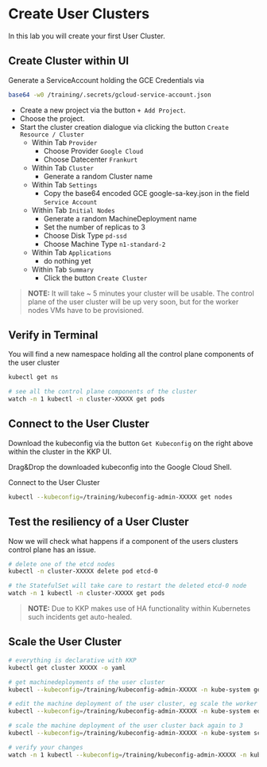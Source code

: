 # Create User Clusters

In this lab you will create your first User Cluster.

## Create Cluster within UI

Generate a ServiceAccount holding the GCE Credentials via

```bash
base64 -w0 /training/.secrets/gcloud-service-account.json
```

- Create a new project via the button `+ Add Project`.
- Choose the project.
- Start the cluster creation dialogue via clicking the button `Create Resource / Cluster`
  - Within Tab `Provider`
    - Choose Provider `Google Cloud`
    - Choose Datecenter `Frankurt`
  - Within Tab `Cluster`
    - Generate a random Cluster name
  - Within Tab `Settings`
    - Copy the base64 encoded GCE google-sa-key.json in the field `Service Account`
  - Within Tab `Initial Nodes`
    - Generate a random MachineDeployment name
    - Set the number of replicas to 3
    - Choose Disk Type `pd-ssd`
    - Choose Machine Type `n1-standard-2`
  - Within Tab `Applications`
    - do nothing yet
  - Within Tab `Summary`
    - Click the button `Create Cluster`

>**NOTE:**
>It will take ~ 5 minutes your cluster will be usable. The control plane of the user cluster will be up very soon, but for the worker nodes VMs have to be provisioned.

## Verify in Terminal

You will find a new namespace holding all the control plane components of the user cluster

```bash
kubectl get ns

# see all the control plane components of the cluster
watch -n 1 kubectl -n cluster-XXXXX get pods
```

## Connect to the User Cluster

Download the kubeconfig via the button `Get Kubeconfig` on the right above within the cluster in the KKP UI.

Drag&Drop the downloaded kubeconfig into the Google Cloud Shell.

Connect to the User Cluster

```bash
kubectl --kubeconfig=/training/kubeconfig-admin-XXXXX get nodes
```

## Test the resiliency of a User Cluster

Now we will check what happens if a component of the users clusters control plane has an issue.

```bash
# delete one of the etcd nodes
kubectl -n cluster-XXXXX delete pod etcd-0

# the StatefulSet will take care to restart the deleted etcd-0 node
watch -n 1 kubectl -n cluster-XXXXX get pods
```

>**NOTE:**
>Due to KKP makes use of HA functionality within Kubernetes such incidents get auto-healed.

## Scale the User Cluster

```bash
# everything is declarative with KKP
kubectl get cluster XXXXX -o yaml

# get machinedeployments of the user cluster
kubectl --kubeconfig=/training/kubeconfig-admin-XXXXX -n kube-system get machinedeployment

# edit the machine deployment of the user cluster, eg scale the worker nodes to 1 replica
kubectl --kubeconfig=/training/kubeconfig-admin-XXXXX -n kube-system edit md MD-NAME

# scale the machine deployment of the user cluster back again to 3
kubectl --kubeconfig=/training/kubeconfig-admin-XXXXX -n kube-system scale md MD-NAME --replicas 3

# verify your changes
watch -n 1 kubectl --kubeconfig=/training/kubeconfig-admin-XXXXX -n kube-system get md,ms,machine,nodes
```
